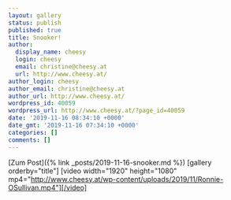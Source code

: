 ```yaml
---
layout: gallery
status: publish
published: true
title: Snooker!
author:
  display_name: cheesy
  login: cheesy
  email: christine@cheesy.at
  url: http://www.cheesy.at/
author_login: cheesy
author_email: christine@cheesy.at
author_url: http://www.cheesy.at/
wordpress_id: 40059
wordpress_url: http://www.cheesy.at/?page_id=40059
date: '2019-11-16 08:34:10 +0000'
date_gmt: '2019-11-16 07:34:10 +0000'
categories: []
comments: []
---
```


[Zum Post]({% link _posts/2019-11-16-snooker.md %})
[gallery orderby="title"]
[video width="1920" height="1080" mp4="http://www.cheesy.at/wp-content/uploads/2019/11/Ronnie-OSullivan.mp4"][/video]
